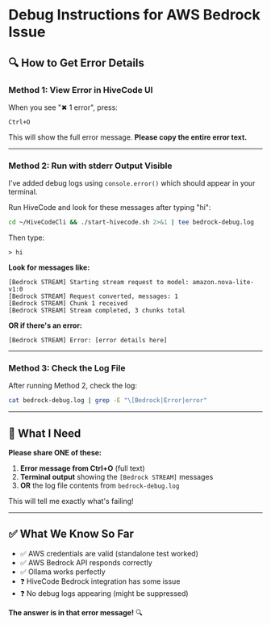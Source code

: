 # Debug Instructions for AWS Bedrock Issue

## 🔍 How to Get Error Details

### Method 1: View Error in HiveCode UI
When you see "✖ 1 error", press:
```
Ctrl+O
```
This will show the full error message. **Please copy the entire error text.**

---

### Method 2: Run with stderr Output Visible

I've added debug logs using `console.error()` which should appear in your terminal.

Run HiveCode and look for these messages after typing "hi":

```bash
cd ~/HiveCodeCli && ./start-hivecode.sh 2>&1 | tee bedrock-debug.log
```

Then type:
```
> hi
```

**Look for messages like:**
```
[Bedrock STREAM] Starting stream request to model: amazon.nova-lite-v1:0
[Bedrock STREAM] Request converted, messages: 1
[Bedrock STREAM] Chunk 1 received
[Bedrock STREAM] Stream completed, 3 chunks total
```

**OR if there's an error:**
```
[Bedrock STREAM] Error: [error details here]
```

---

### Method 3: Check the Log File

After running Method 2, check the log:
```bash
cat bedrock-debug.log | grep -E "\[Bedrock|Error|error"
```

---

## 🎯 What I Need

**Please share ONE of these:**

1. **Error message from Ctrl+O** (full text)
2. **Terminal output** showing the `[Bedrock STREAM]` messages
3. **OR** the log file contents from `bedrock-debug.log`

This will tell me exactly what's failing!

---

## ✅ What We Know So Far

- ✅ AWS credentials are valid (standalone test worked)
- ✅ AWS Bedrock API responds correctly
- ✅ Ollama works perfectly
- ❓ HiveCode Bedrock integration has some issue
- ❓ No debug logs appearing (might be suppressed)

**The answer is in that error message!** 🔍

